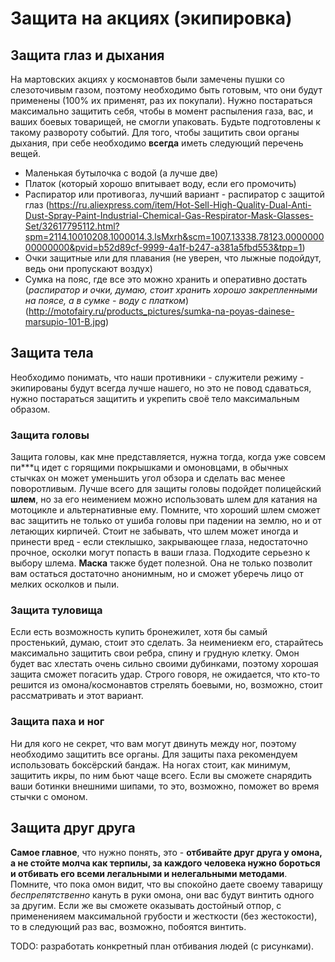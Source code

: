 # Защита на акциях (экипировка)
## Защита глаз и дыхания
На мартовских акциях у космонавтов были замечены пушки со слезоточивым газом, поэтому необходимо быть готовым, что они будут применены (100% их применят, раз их покупали). Нужно постараться максимально защитить себя, чтобы в момент распыления газа, вас, и ваших боевых товарищей, не смогли упаковать. Будьте подготовлены к такому развороту событий.
Для того, чтобы защитить свои органы дыхания, при себе необходимо **всегда** иметь следующий перечень вещей.
* Маленькая бутылочка с водой (а лучше две)
* Платок (который хорошо впитывает воду, если его промочить)
* Распиратор или противогаз, лучший вариант - распиратор с защитой глаз (https://ru.aliexpress.com/item/Hot-Sell-High-Quality-Dual-Anti-Dust-Spray-Paint-Industrial-Chemical-Gas-Respirator-Mask-Glasses-Set/32617795112.html?spm=2114.10010208.1000014.3.lsMxrh&scm=1007.13338.78123.000000000000000&pvid=b52d89cf-9999-4a1f-b247-a381a5fbd553&tpp=1)
* Очки защитные или для плавания (не уверен, что лыжные подойдут, ведь они пропускают воздух)
* Сумка на пояс, где все это можно хранить и оперативно достать (*распиратор и очки, думаю, стоит хранить хорошо закрепленными на поясе, а в сумке - воду с платком*) (http://motofairy.ru/products_pictures/sumka-na-poyas-dainese-marsupio-101-B.jpg)


## Защита тела
Необходимо понимать, что наши противники - служители режиму - экипированы будут всегда лучше нашего, но это не повод сдаваться, нужно постараться защитить и укрепить своё тело максимальным образом.

### Защита головы
Защита головы, как мне представляется, нужна тогда, когда уже совсем пи\*\*\*ц идет с горящими покрышками и омоновцами, в обычных стычках он может уменьшить угол обзора и сделать вас менее поворотливым.
Лучше всего для защиты головы подойдет полицейский **шлем**, но за его неимением можно использовать шлем для катания на мотоцикле и альтернативные ему. Помните, что хороший шлем сможет вас защитить не только от ушиба головы при падении на землю, но и от летающих кирпичей. Стоит не забывать, что шлем может иногда и принести вред - если стеклышко, закрывающее глаза, недостаточно прочное, осколки могут попасть в ваши глаза. Подходите серьезно к выбору шлема.
**Маска** также будет полезной. Она не только позволит вам остаться достаточно анонимным, но и сможет уберечь лицо от мелких осколков и пыли.

### Защита туловища
Если есть возможность купить бронежилет, хотя бы самый простенький, думаю, стоит это сделать. За неимениекм его, старайтесь максимально защитить свои ребра, спину и грудную клетку. Омон будет вас хлестать очень сильно своими дубинками, поэтому хорошая защита сможет погасить удар.
Строго говоря, не ожидается, что кто-то решится из омона/космонавтов стрелять боевыми, но, возможно, стоит рассматривать и этот вариант.

### Защита паха и ног
Ни для кого не секрет, что вам могут двинуть между ног, поэтому необходимо защитить все органы. Для защиты паха рекомендуем использовать боксёрский бандаж. На ногах стоит, как минимум, защитить икры, по ним бьют чаще всего. Если вы сможете снарядить ваши ботинки внешними шипами, то это, возможно, поможет во время стычки с омоном.

## Защита друг друга
**Самое главное**, что нужно понять, это - **отбивайте друг друга у омона, а не стойте молча как терпилы, за каждого человека нужно бороться и отбивать его всеми легальными и нелегальными методами**.
Помните, что пока омон видит, что вы спокойно даете своему таварищу *беспрепятственно* кануть в руки омона, они вас будут винтить одного за другим. Если же вы сможете оказывать достойный отпор, с примененияем максимальной грубости и жесткости (без жестокости), то в следующий раз вас, возможно, побоятся винтить.

TODO: разработать конкретный план отбивания людей (с рисунками).
